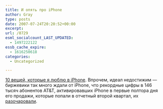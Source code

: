 ```yaml
---
title: И опять про iPhone
author: Gray
type: posts
date: 2007-07-24T20:20:52+00:00
excerpt:
url: /8729
esml_socialcount_LAST_UPDATED:
  - 1497222122
essb_cache_expire:
  - 1616250618
categories:
  - Uncategorized

---
```








<a href="http://www.readwriteweb.com/archives/the_top_10_things_i_love_about_my_iphone.php" target="_blank">10 вещей, которые я люблю в iPhone</a>. Впрочем, идеал недостижим &#8212; биржевики так много ждали от iPhone, что рекордные цифры в 146 тысяч абонентов AT&T, активировавших iPhone в первые полтора дня его продажи, которые попали в отчетный второй квартал, их <a href="http://money.cnn.com/news/newsfeeds/articles/djf500/200707241211DOWJONESDJONLINE000483_FORTUNE5.htm" target="_blank">разочаровали</a>.